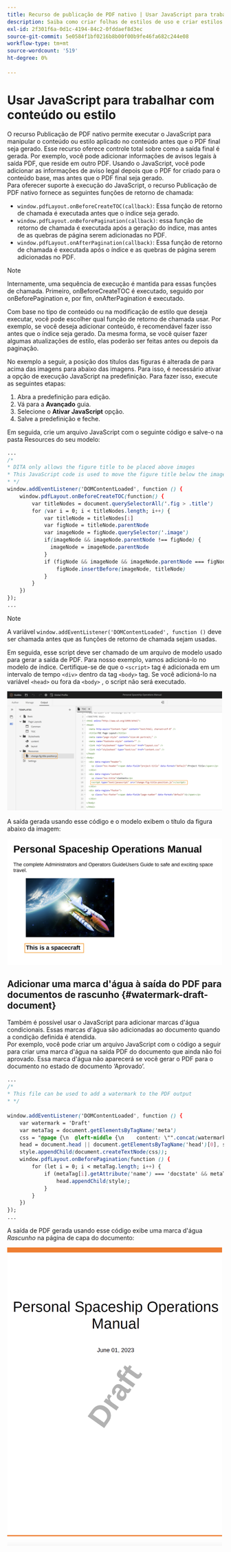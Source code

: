 ```yaml
---
title: Recurso de publicação de PDF nativo | Usar JavaScript para trabalhar com conteúdo ou estilo
description: Saiba como criar folhas de estilos de uso e criar estilos para o seu conteúdo.
exl-id: 2f301f6a-0d1c-4194-84c2-0fddaef8d3ec
source-git-commit: 5e0584f1bf0216b8b00f00b9fe46fa682c244e08
workflow-type: tm+mt
source-wordcount: '519'
ht-degree: 0%

---
```


# Usar JavaScript para trabalhar com conteúdo ou estilo

O recurso Publicação de PDF nativo permite executar o JavaScript para manipular o conteúdo ou estilo aplicado no conteúdo antes que o PDF final seja gerado. Esse recurso oferece controle total sobre como a saída final é gerada. Por exemplo, você pode adicionar informações de avisos legais à saída PDF, que reside em outro PDF. Usando o JavaScript, você pode adicionar as informações de aviso legal depois que o PDF for criado para o conteúdo base, mas antes que o PDF final seja gerado.\
Para oferecer suporte à execução do JavaScript, o recurso Publicação de PDF nativo fornece as seguintes funções de retorno de chamada:

* `window.pdfLayout.onBeforeCreateTOC(callback)`: Essa função de retorno de chamada é executada antes que o índice seja gerado.
* `window.pdfLayout.onBeforePagination(callback)`: essa função de retorno de chamada é executada após a geração do índice, mas antes de as quebras de página serem adicionadas no PDF.
* `window.pdfLayout.onAfterPagination(callback)`: Essa função de retorno de chamada é executada após o índice e as quebras de página serem adicionadas no PDF.

>[!NOTE]
>
>Internamente, uma sequência de execução é mantida para essas funções de chamada. Primeiro, onBeforeCreateTOC é executado, seguido por onBeforePagination e, por fim, onAfterPagination é executado.

Com base no tipo de conteúdo ou na modificação de estilo que deseja executar, você pode escolher qual função de retorno de chamada usar. Por exemplo, se você deseja adicionar conteúdo, é recomendável fazer isso antes que o índice seja gerado. Da mesma forma, se você quiser fazer algumas atualizações de estilo, elas poderão ser feitas antes ou depois da paginação.

No exemplo a seguir, a posição dos títulos das figuras é alterada de para acima das imagens para abaixo das imagens. Para isso, é necessário ativar a opção de execução JavaScript na predefinição. Para fazer isso, execute as seguintes etapas:

1. Abra a predefinição para edição.
1. Vá para a **Avançado** guia.
1. Selecione o **Ativar JavaScript** opção.
1. Salve a predefinição e feche.

Em seguida, crie um arquivo JavaScript com o seguinte código e salve-o na pasta Resources do seu modelo:

```css
...
/*
* DITA only allows the figure title to be placed above images 
* This JavaScript code is used to move the figure title below the image
* */
window.addEventListener('DOMContentLoaded', function () {
    window.pdfLayout.onBeforeCreateTOC(function() {
        var titleNodes = document.querySelectorAll('.fig > .title')
        for (var i = 0; i < titleNodes.length; i++) {
            var titleNode = titleNodes[i]
            var figNode = titleNode.parentNode
            var imageNode = figNode.querySelector('.image')
            if(imageNode && imageNode.parentNode !== figNode) {
              imageNode = imageNode.parentNode
            }
            if (figNode && imageNode && imageNode.parentNode === figNode) {
                figNode.insertBefore(imageNode, titleNode)
            }
        }
    })
});
...
```

>[!NOTE]
>
>A variável `window.addEventListener('DOMContentLoaded', function ()` deve ser chamada antes que as funções de retorno de chamada sejam usadas.

Em seguida, esse script deve ser chamado de um arquivo de modelo usado para gerar a saída de PDF. Para nosso exemplo, vamos adicioná-lo no modelo de índice. Certifique-se de que o `<script>` tag é adicionada em um intervalo de tempo `<div>` dentro da tag `<body>` tag. Se você adicioná-lo na variável `<head>` ou fora da `<body>` , o script não será executado.

<img src="./assets/js-added-resources-template.png" width="500">

A saída gerada usando esse código e o modelo exibem o título da figura abaixo da imagem:

<img src="./assets/fig-title-below-image.png" width="500">

## Adicionar uma marca d&#39;água à saída do PDF para documentos de rascunho {#watermark-draft-document}

Também é possível usar o JavaScript para adicionar marcas d&#39;água condicionais. Essas marcas d&#39;água são adicionadas ao documento quando a condição definida é atendida.\
Por exemplo, você pode criar um arquivo JavaScript com o código a seguir para criar uma marca d&#39;água na saída PDF do documento que ainda não foi aprovado. Essa marca d&#39;água não aparecerá se você gerar o PDF para o documento no estado de documento ‘Aprovado’.

```css
...
/*
* This file can be used to add a watermark to the PDF output
* */

window.addEventListener('DOMContentLoaded', function () {
    var watermark = 'Draft'
    var metaTag = document.getElementsByTagName('meta')
    css = "@page {\n  @left-middle {\n    content: \"".concat(watermark, "\";\n    z-index: 100;\n    font-family: sans-serif;\n    font-size: 80pt;\n    font-weight: bold;\n    color: gray(0, 0.3);\n    text-align: center;\n    transform: rotate(-54.7deg);\n    position: absolute;\n    left: 0;\n    top: 0;\n    width: 100%;\n    height: 100%;\n  }\n}")
    head = document.head || document.getElementsByTagName('head')[0], style = document.createElement('style');
    style.appendChild(document.createTextNode(css));
    window.pdfLayout.onBeforePagination(function () {
        for (let i = 0; i < metaTag.length; i++) {
            if (metaTag[i].getAttribute('name') === 'docstate' && metaTag[i].getAttribute('value') !== 'Approved') {
                head.appendChild(style);
            }
        }
    })
});
...
```

A saída de PDF gerada usando esse código exibe uma marca d&#39;água *Rascunho* na página de capa do documento:

<img src="./assets/draft-watermark.png" width="500">
